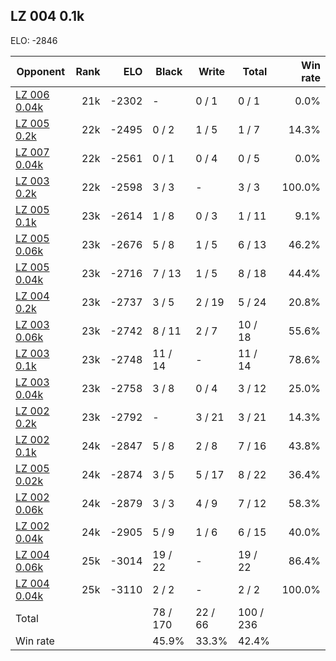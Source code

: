 ## LZ 004 0.1k ##

ELO: -2846

Opponent | Rank | ELO | Black | Write | Total | Win rate
---------|-----:|----:|-------|-------|-------|-------:
[LZ 006 0.04k](LZ%20006%200.04k.md) | 21k | -2302 | - | 0 / 1 | 0 / 1 | 0.0%
[LZ 005 0.2k](LZ%20005%200.2k.md) | 22k | -2495 | 0 / 2 | 1 / 5 | 1 / 7 | 14.3%
[LZ 007 0.04k](LZ%20007%200.04k.md) | 22k | -2561 | 0 / 1 | 0 / 4 | 0 / 5 | 0.0%
[LZ 003 0.2k](LZ%20003%200.2k.md) | 22k | -2598 | 3 / 3 | - | 3 / 3 | 100.0%
[LZ 005 0.1k](LZ%20005%200.1k.md) | 23k | -2614 | 1 / 8 | 0 / 3 | 1 / 11 | 9.1%
[LZ 005 0.06k](LZ%20005%200.06k.md) | 23k | -2676 | 5 / 8 | 1 / 5 | 6 / 13 | 46.2%
[LZ 005 0.04k](LZ%20005%200.04k.md) | 23k | -2716 | 7 / 13 | 1 / 5 | 8 / 18 | 44.4%
[LZ 004 0.2k](LZ%20004%200.2k.md) | 23k | -2737 | 3 / 5 | 2 / 19 | 5 / 24 | 20.8%
[LZ 003 0.06k](LZ%20003%200.06k.md) | 23k | -2742 | 8 / 11 | 2 / 7 | 10 / 18 | 55.6%
[LZ 003 0.1k](LZ%20003%200.1k.md) | 23k | -2748 | 11 / 14 | - | 11 / 14 | 78.6%
[LZ 003 0.04k](LZ%20003%200.04k.md) | 23k | -2758 | 3 / 8 | 0 / 4 | 3 / 12 | 25.0%
[LZ 002 0.2k](LZ%20002%200.2k.md) | 23k | -2792 | - | 3 / 21 | 3 / 21 | 14.3%
[LZ 002 0.1k](LZ%20002%200.1k.md) | 24k | -2847 | 5 / 8 | 2 / 8 | 7 / 16 | 43.8%
[LZ 005 0.02k](LZ%20005%200.02k.md) | 24k | -2874 | 3 / 5 | 5 / 17 | 8 / 22 | 36.4%
[LZ 002 0.06k](LZ%20002%200.06k.md) | 24k | -2879 | 3 / 3 | 4 / 9 | 7 / 12 | 58.3%
[LZ 002 0.04k](LZ%20002%200.04k.md) | 24k | -2905 | 5 / 9 | 1 / 6 | 6 / 15 | 40.0%
[LZ 004 0.06k](LZ%20004%200.06k.md) | 25k | -3014 | 19 / 22 | - | 19 / 22 | 86.4%
[LZ 004 0.04k](LZ%20004%200.04k.md) | 25k | -3110 | 2 / 2 | - | 2 / 2 | 100.0%
Total | | | 78 / 170 | 22 / 66 | 100 / 236 | 
Win rate| | | 45.9% | 33.3% | 42.4% | 
